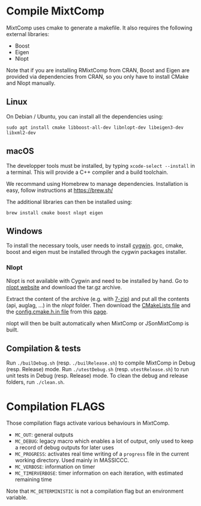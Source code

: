 # Compile MixtComp

MixtComp uses cmake to generate a makefile. It also requires the following external libraries:
- Boost
- Eigen
- Nlopt

Note that if you are installing RMixtComp from CRAN, Boost and Eigen are provided via dependencies from CRAN, so you only have to install CMake and Nlopt manually.

## Linux

On Debian / Ubuntu, you can install all the dependencies using:

```
sudo apt install cmake libboost-all-dev libnlopt-dev libeigen3-dev libxml2-dev
```

## macOS

The developper tools must be installed, by typing `xcode-select --install` in a terminal. This will provide a C++ compiler and a build toolchain.

We recommand using Homebrew to manage dependencies. Installation is easy, follow instructions at https://brew.sh/

The additional libraries can then be installed using:

```
brew install cmake boost nlopt eigen
```

## Windows

To install the necessary tools, user needs to install [cygwin](https://www.cygwin.com/). gcc, cmake, boost and eigen must be installed through the cygwin packages installer.

### Nlopt

Nlopt is not available with Cygwin and need to be installed by hand. Go to [nlopt website](https://nlopt.readthedocs.io/en/latest/#download-and-installation) and download the tar.gz archive.

Extract the content of the archive (e.g. with [7-zip](https://www.7-zip.org/)) and put all the contents (api, auglag, ...) in the *nlopt* folder.
Then download the [CMakeLists file](http://ab-initio.mit.edu/nlopt/CMakeLists.txt) and the [config.cmake.h.in file](http://ab-initio.mit.edu/nlopt/config.cmake.h.in) from this [page](https://nlopt.readthedocs.io/en/latest/NLopt_on_Windows/).

nlopt will then be built automatically when MixtComp or JSonMixtComp is built.

## Compilation & tests

Run `./builDebug.sh` (resp. `./builRelease.sh`) to compile MixtComp in Debug (resp. Release) mode.
Run `./utestDebug.sh` (resp. `utestRelease.sh`) to run unit tests in Debug (resp. Release) mode.
To clean the debug and release folders, run `./clean.sh`.

# Compilation FLAGS

Those compilation flags activate various behaviours in MixtComp.

- `MC_OUT`: general outputs
- `MC_DEBUG`: legacy macro which enables a lot of output, only used to keep a record of debug outputs for later uses
- `MC_PROGRESS`: activates real time writing of a `progress` file in the current working directory. Used mainly in MASSICCC.
- `MC_VERBOSE`: information on timer
- `MC_TIMERVERBOSE`: timer information on each iteration, with estimated remaining time

Note that `MC_DETERMINISTIC` is not a compilation flag but an environment variable.
